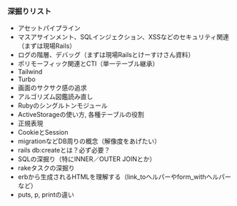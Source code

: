 ### 深掘りリスト
- アセットパイプライン
- マスアサインメント、SQLインジェクション、XSSなどのセキュリティ関連（まずは現場Rails）
- ログの階層、デバッグ（まずは現場Railsとけーすけさん資料）
- ポリモーフィック関連とCTI（単一テーブル継承）
- Tailwind
- Turbo
- 画面のサクサク感の追求
- アルゴリズム図鑑読み直し
- Rubyのシングルトンモジュール
- ActiveStorageの使い方, 各種テーブルの役割
- 正規表現  
- CookieとSession
- migrationなどDB周りの概念（解像度をあげたい）  
- rails db:createとは？必ず必要？
- SQLの深掘り（特にINNER／OUTER JOINとか）
- rakeタスクの深掘り  
- erbから生成されるHTMLを理解する（link_toヘルパーやform_withヘルパーなど）  
- puts, p, printの違い